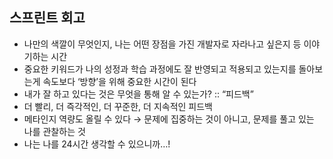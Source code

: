 ## 스프린트 회고
- 나만의 색깔이 무엇인지, 나는 어떤 장점을 가진 개발자로 자라나고 싶은지 등 이야기하는 시간
- 중요한 키워드가 나의 성정과 학습 과정에도 잘 반영되고 적용되고 있는지를 돌아보는게 속도보다 ‘방향’을 위해 중요한 시간이 된다
- 내가 잘 하고 있다는 것은 무엇을 통해 알 수 있는가? :: “피드백”
- 더 빨리, 더 즉각적인, 더 꾸준한, 더 지속적인 피드백
- 메타인지 역량도 올릴 수 있다 → 문제에 집중하는 것이 아니고, 문제를 풀고 있는 나를 관찰하는 것
- 나는 나를 24시간 생각할 수 있으니까…!
  
